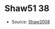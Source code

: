 <a name="material" />

# Shaw51 38
<script type="application/ld+json">
  {
    "@context": "https://schema.org/",
    "@type": "ChemicalSubstance",
    "http://purl.org/dc/terms/conformsTo":
      {
        "@type": "CreativeWork",
        "@id": "https://bioschemas.org/profiles/ChemicalSubstance/0.4-RELEASE/"
      },
    "@id": "https://egonw.github.io/nanowiki/nanowiki68.html#material",
    "name": "Shaw51 38",
    "sameAs": "http://127.0.0.1/mediawiki/index.php/Special:URIResolver/Shaw51_38"
  }
</script>


* Source: [Shaw2008](http://127.0.0.1/mediawiki/index.php/Special:URIResolver/Shaw2008)
